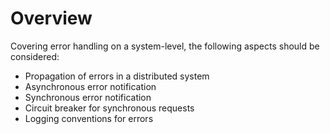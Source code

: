 # Overview

Covering error handling on a system-level, the following aspects should be considered:

- Propagation of errors in a distributed system
- Asynchronous error notification
- Synchronous error notification
- Circuit breaker for synchronous requests
- Logging conventions for errors
